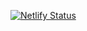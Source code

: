 [![Netlify Status](https://api.netlify.com/api/v1/badges/6458a115-aef3-4745-9c21-bff44c419d29/deploy-status)](https://app.netlify.com/sites/nsetyo/deploys)
